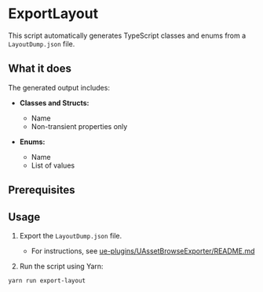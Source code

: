 # ExportLayout

This script automatically generates TypeScript classes and enums from a `LayoutDump.json` file.

## What it does

The generated output includes:

- **Classes and Structs:**

  - Name
  - Non-transient properties only

- **Enums:**
  - Name
  - List of values

## Prerequisites

## Usage

1. Export the `LayoutDump.json` file.

   - For instructions, see [ue-plugins/UAssetBrowseExporter/README.md](../../ue-plugins/UAssetBrowseExporter/README.md)

2. Run the script using Yarn:

```shell
yarn run export-layout
```
